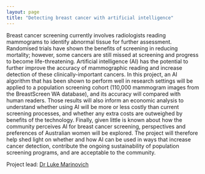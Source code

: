 ```yaml
---
layout: page
title: "Detecting breast cancer with artificial intelligence"
---
```


Breast cancer screening currently involves radiologists reading mammograms to identify abnormal tissue for further assessment. Randomised trials have shown the benefits of screening in reducing mortality; however, some cancers are still missed at screening and progress to become life-threatening. Artificial intelligence (AI) has the potential to further improve the accuracy of mammographic reading and increase detection of these clinically-important cancers. In this project, an AI algorithm that has been shown to perform well in research settings will be applied to a population screening cohort (110,000 mammogram images from the BreastScreen WA database), and its accuracy will compared with human readers. Those results will also inform an economic analysis to understand whether using AI will be more or less costly than current screening processes, and whether any extra costs are outweighed by benefits of the technology. Finally, given little is known about how the community perceives AI for breast cancer screening, perspectives and preferences of Australian women will be explored. The project will therefore help shed light on whether and how AI can be used in ways that increase cancer detection, contribute the ongoing sustainability of population screening programs, and are acceptable to the community.

Project lead: [Dr Luke Marinovich](https://pereiralab.github.io/people)
